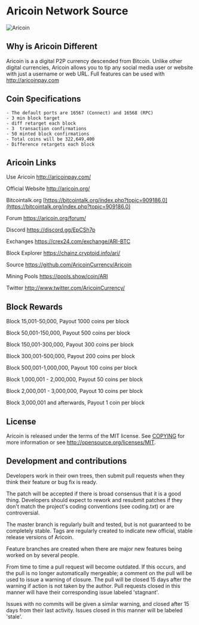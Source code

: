 # Aricoin Network Source 

![Aricoin](http://aricoin.org/assets/aricoin-logo.svg)


## Why is Aricoin Different
Aricoin is a a digital P2P currency descended from Bitcoin. Unlike other digital currencies, Aricoin allows you to tip any social media user or website with just a username or web URL. Full features can be used with http://aricoinpay.com

## Coin Specifications
    - The default ports are 16567 (Connect) and 16568 (RPC)
	- 3 min block target
	- diff retarget each block
	- 3  transaction confirmations
	- 50 minted block confirmations
	- Total coins will be 322,649,400
	- Difference retargets each block



## Aricoin Links

Use Aricoin
http://aricoinpay.com/

Official Website
http://aricoin.org/

Bitcointalk.org
[https://bitcointalk.org/index.php?topic=909186.0](https://bitcointalk.org/index.php?topic=909186.0)

Forum
https://aricoin.org/forum/

Discord
https://discord.gg/EpCSh7p

Exchanges
https://crex24.com/exchange/ARI-BTC

Block Explorer
https://chainz.cryptoid.info/ari/
 
Source
https://github.com/AricoinCurrency/Aricoin

Mining Pools
https://pools.show/coin/ARI
  
Twitter
http://www.twitter.com/AricoinCurrency/



## Block Rewards
Block 15,001-50,000, Payout 1000 coins per block

Block 50,001-150,000, Payout 500 coins per block

Block 150,001-300,000, Payout 300 coins per block

Block 300,001-500,000, Payout 200 coins per block

Block 500,001-1,000,000, Payout 100 coins per block

Block 1,000,001 - 2,000,000, Payout 50 coins per block

Block 2,000,001 - 3,000,000, Payout 10 coins per block

Block 3,000,001 and afterwards, Payout 1 coin per block





## License
Aricoin is released under the terms of the MIT license. See [COPYING](COPYING)
for more information or see http://opensource.org/licenses/MIT.



## Development and contributions
Developers work in their own trees, then submit pull requests when
they think their feature or bug fix is ready.

The patch will be accepted if there is broad consensus that it is a
good thing.  Developers should expect to rework and resubmit patches
if they don't match the project's coding conventions (see coding.txt)
or are controversial.

The master branch is regularly built and tested, but is not guaranteed
to be completely stable. Tags are regularly created to indicate new
official, stable release versions of Aricoin.

Feature branches are created when there are major new features being
worked on by several people.

From time to time a pull request will become outdated. If this occurs, and
the pull is no longer automatically mergeable; a comment on the pull will
be used to issue a warning of closure. The pull will be closed 15 days
after the warning if action is not taken by the author. Pull requests closed
in this manner will have their corresponding issue labeled 'stagnant'.

Issues with no commits will be given a similar warning, and closed after
15 days from their last activity. Issues closed in this manner will be 
labeled 'stale'. 
